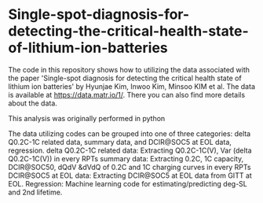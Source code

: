 # Single-spot-diagnosis-for-detecting-the-critical-health-state-of-lithium-ion-batteries


The code in this repository shows how to utilizing the data associated with the paper 'Single-spot diagnosis for detecting the critical health state of lithium ion batteries' by Hyunjae Kim, Inwoo Kim, Minsoo KIM et al. The data is available at https://data.matr.io/1/. There you can also find more details about the data.

This analysis was originally performed in python

The data utilizing codes can be grouped into one of three categories: delta Q0.2C-1C related data, summary data, and DCIR@SOC5 at EOL data, regression.
delta Q0.2C-1C related data: Extracting  Q0.2C-1C(V), Var (delta Q0.2C-1C(V)) in every RPTs
summary data: Extracting 0.2C, 1C capacity, DCIR@SOC50, dQdV &dVdQ of 0.2C and 1C charging curves in every RPTs
DCIR@SOC5 at EOL data: Extracting DCIR@SOC5 at EOL data from GITT at EOL.
Regression: Machine learning code for estimating/predicting deg-SL and 2nd lifetime.
